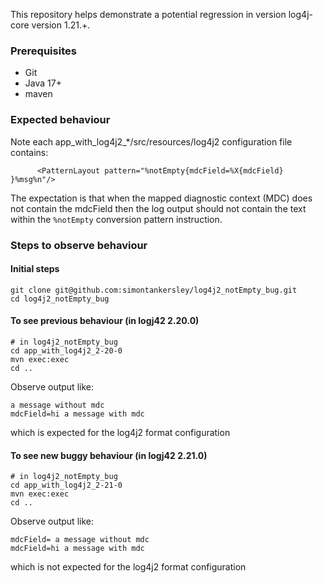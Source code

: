 This repository helps demonstrate a potential regression in version log4j-core version 1.21.+.

### Prerequisites

* Git
* Java 17+
* maven

### Expected behaviour

Note each app_with_log4j2_*/src/resources/log4j2 configuration file contains:

```
      <PatternLayout pattern="%notEmpty{mdcField=%X{mdcField} }%msg%n"/>
```

The expectation is that when the mapped diagnostic context (MDC) does not contain the mdcField then
the log output should not contain the text within the `%notEmpty` conversion pattern instruction.

### Steps to observe behaviour

#### Initial steps

```
git clone git@github.com:simontankersley/log4j2_notEmpty_bug.git
cd log4j2_notEmpty_bug
```

#### To see previous behaviour (in logj42 2.20.0)

```
# in log4j2_notEmpty_bug
cd app_with_log4j2_2-20-0
mvn exec:exec
cd ..
```

Observe output like:

```
a message without mdc
mdcField=hi a message with mdc
```

which is expected for the log4j2 format configuration

#### To see new buggy behaviour (in logj42 2.21.0)

```
# in log4j2_notEmpty_bug
cd app_with_log4j2_2-21-0
mvn exec:exec
cd ..
```

Observe output like:

```
mdcField= a message without mdc
mdcField=hi a message with mdc
```

which is not expected for the log4j2 format configuration
